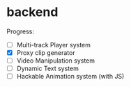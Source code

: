# backend
Progress:
- [ ] Multi-track Player system
- [x] Proxy clip generator
- [ ] Video Manipulation system
- [ ] Dynamic Text system
- [ ] Hackable Animation system (with JS)
